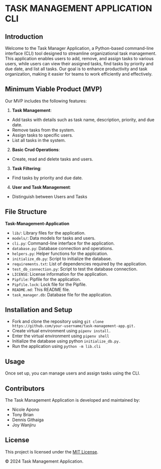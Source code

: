 # TASK MANAGEMENT APPLICATION CLI

## Introduction

Welcome to the Task Manager Application, a Python-based command-line interface (CLI) tool designed to streamline organizational task management.
This application enables users to add, remove, and assign tasks to various users, while users can view their assigned tasks, find tasks by priority and due date, and list all tasks.
Our goal is to enhance productivity and task organization, making it easier for teams to work efficiently and effectively.

## Minimum Viable Product (MVP)

Our MVP includes the following features:

1. **Task Management**:
   
* Add tasks with details such as task name, description, priority, and due date.
* Remove tasks from the system.
* Assign tasks to specific users.
* List all tasks in the system.

2. **Basic Crud Operations**:
   
* Create, read and delete tasks and users.

3. **Task Filtering**:
   
* Find tasks by priority and due date.

4. **User and Task Management**:
   
* Distinguish between Users and Tasks

## File Structure

**Task-Management-Application**
* `lib/`: Library files for the application.
* `models/`: Data models for tasks and users.
* `cli.py`: Command-line interface for the application.
* `database.py`: Database connection and operations.
* `helpers.py`: Helper functions for the application.
* `initialize_db.py`: Script to initialize the database.
* `requirements.txt`: List of dependencies required by the application.
* `test_db_connection.py`: Script to test the database connection.
* `LICENSE`: License information for the application.
* `Pipfile`: Pipfile for the application.
* `Pipfile.lock`: Lock file for the Pipfile.
* `README.md`: This README file.
* `task_manager.db`: Database file for the application.


## Installation and Setup

* Fork and clone the repository using `git clone https://github.com/your-username/task-management-app.git.`
* Create virtual environment using `pipenv install.`
* Enter the virtual environment using `pipenv shell`
* Initialize the database using python `initialize_db.py.`
* Run the application using `python -m lib.cli`

## Usage 

Once set up, you can manage users and assign tasks using the CLI.

## Contributors

The Task Management Application is developed and maintained by:
 * Nicole Apono
 * Tony Brian
 * Dennis Githaiga
 * Joy Wanjiru

## License

This project is licensed under the [MIT License](LICENSE).

© 2024 Task Management Application.

   
    
    


